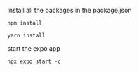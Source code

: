 Install all the packages in the package.json
```
npm install

yarn install
```
start the expo app
```
npx expo start -c
```
